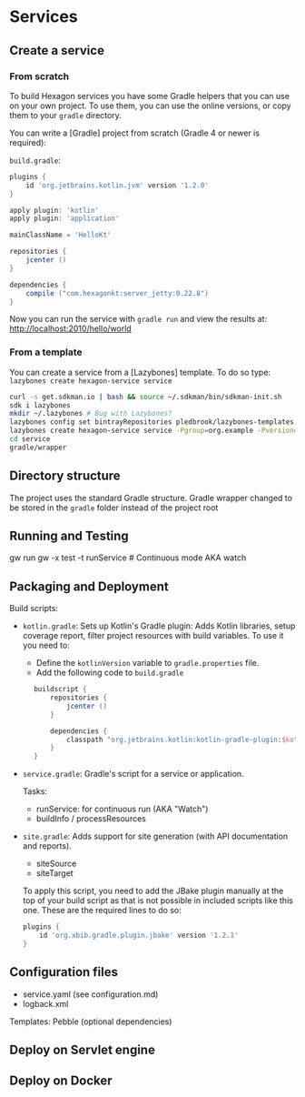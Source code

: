 
Services
========

## Create a service

### From scratch

To build Hexagon services you have some Gradle helpers that you can use on your own project. To
use them, you can use the online versions, or copy them to your `gradle` directory.

You can write a [Gradle] project from scratch (Gradle 4 or newer is required):

`build.gradle`:

```groovy
plugins {
    id 'org.jetbrains.kotlin.jvm' version '1.2.0'
}

apply plugin: 'kotlin'
apply plugin: 'application'

mainClassName = 'HelloKt'

repositories {
    jcenter ()
}

dependencies {
    compile ("com.hexagonkt:server_jetty:0.22.8")
}
```

Now you can run the service with `gradle run` and view the results at:
[http://localhost:2010/hello/world](http://localhost:2010/hello/world)

### From a template

You can create a service from a [Lazybones] template. To do so type:
`lazybones create hexagon-service service`

```bash
curl -s get.sdkman.io | bash && source ~/.sdkman/bin/sdkman-init.sh
sdk i lazybones
mkdir ~/.lazybones # Bug with Lazybones?
lazybones config set bintrayRepositories pledbrook/lazybones-templates jamming/maven
lazybones create hexagon-service service -Pgroup=org.example -Pversion=0.1 -Pdescription=Description
cd service
gradle/wrapper
```

## Directory structure

The project uses the standard Gradle structure. Gradle wrapper changed to be stored in the `gradle`
folder instead of the project root

## Running and Testing

gw run
gw -x test -t runService # Continuous mode AKA watch

## Packaging and Deployment

Build scripts:

  * `kotlin.gradle`: Sets up Kotlin's Gradle plugin: Adds Kotlin libraries, setup coverage report,
    filter project resources with build variables. To use it you need to:

    - Define the `kotlinVersion` variable to `gradle.properties` file.
    - Add the following code to `build.gradle`

```Groovy
      buildscript {
          repositories {
              jcenter ()
          }

          dependencies {
              classpath "org.jetbrains.kotlin:kotlin-gradle-plugin:$kotlinVersion"
          }
      }
```

  * `service.gradle`: Gradle's script for a service or application.

    Tasks:
    - runService: for continuous run (AKA "Watch")
    - buildInfo / processResources

  * `site.gradle`: Adds support for site generation (with API documentation and reports).
    - siteSource
    - siteTarget

    To apply this script, you need to add the JBake plugin manually at the top of your build script
    as that is not possible in included scripts like this one. These are the required lines to do so:

    ```gradle
    plugins {
        id 'org.xbib.gradle.plugin.jbake' version '1.2.1'
    }
    ```

## Configuration files

* service.yaml (see configuration.md)
* logback.xml

Templates: Pebble (optional dependencies)

## Deploy on Servlet engine

## Deploy on Docker
